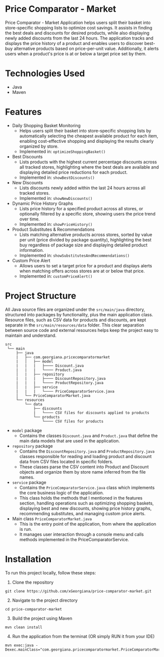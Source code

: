 # Price Comparator - Market
Price Comparator - Market Application helps users split their basket into store-specific shopping lists to optimize cost savings. It assists in finding the best deals and discounts for desired products, while also displaying newly added discounts from the last 24 hours. The application tracks and displays the price history of a product and enables users to discover best-buy alternative products based on price-per-unit value. Additionally, it alerts users when a product's price is at or below a target price set by them.


# Technologies Used
* Java
* Maven

# Features
* Daily Shopping Basket Monitoring
  - Helps users split their basket into store-specific shopping lists by automatically selecting the cheapest available product for each item, enabling cost-effective shopping and displaying the results clearly organized by store.
  - Implemented in: `optimizeShoppingBasket()`
* Best Discounts
  - Lists products with the highest current percentage discounts across all tracked stores, highlighting where the best deals are available and displaying detailed price reductions for each product. 
  - Implemented in: `showBestDiscounts()`
* New Discounts
  - Lists discounts newly added within the last 24 hours across all tracked stores.  
  - Implemented in: `showNewDiscounts()`
* Dynamic Price History Graphs
  - Lists price history for a specified product across all stores, or optionally filtered by a specific store, showing users the price trend over time.  
  - Implemented in: `showPriceHistory()`
* Product Substitutes & Recommendations
  - Lists matching alternative products across stores, sorted by value per unit (price divided by package quantity), highlighting the best buy regardless of package size and displaying detailed product information.
  - Implemented in: `showSubstitutesAndRecommendations()`
* Custom Price Alert
  - Allows users to set a target price for a product and displays alerts when matching offers across stores are at or below that price.
  - Implemented in: `customPriceAlert()`

# Project Structure
All Java source files are organized under the `src/main/java` directory, structured into packages by functionality, plus the main application class. Resource files, such as CSV data for products and discounts, are kept separate in the `src/main/resources/data` folder. This clear separation between source code and external resources helps keep the project easy to maintain and understand.

```
src
 └── main
     ├── java
     |   ├── com.georgiana.pricecomparatormarket
     |   │   ├── model
     |   |   |   ├──── Discount.java
     |   |   |   └──── Product.java 
     │   |   ├── repository
     |   |   |   ├──── DiscountRepository.java
     |   |   |   └──── ProductRepository.java 
     │   |   ├── service
     |   |   |   └──── PriceComparatorService.java
     │   └── PriceComparatorMarket.java 
     └── resources
         └── data
             ├── discounts
             |   └──── CSV files for discounts applied to products
             └── products
                 └──── CSV files for products
```
* `model` package
  - Contains the classes `Discount.java` and `Product.java` that define the main data models that are used in the application.
* `repository` package
  - Contains the `DiscountRepository.java` and `ProductRepository.java` classes responsible for reading and loading product and discount data from CSV files located in specific folders.
  - These classes parse the CSV content into Product and Discount objects and organize them by store name inferred from the file names.
* `service` package
  - Contains the `PriceComparatorService.java` class which implements the core business logic of the application.
  - This class holds the methods that I mentioned in the features section, handling operations such as optimizing shopping baskets, displaying best and new discounts, showing price history graphs, recommending substitutes, and managing custom price alerts.
* Main class `PriceComparatorMarket.java`
  - This is the entry point of the application, from where the application is run.
  - It manages user interaction through a console menu and calls methods implemented in the PriceComparatorService.

# Installation

To run this project locally, follow these steps:

1. Clone the repository
```
git clone https://github.com/xGeorgiana/price-comparator-market.git
```
2. Navigate to the project directory
```
cd price-comparator-market
```
3. Build the project using Maven
```
mvn clean install
```
4. Run the application from the terminat (OR simply RUN it from your IDE)
```
mvn exec:java -Dexec.mainClass="com.georgiana.pricecomparatormarket.PriceComparatorMarket"
```
